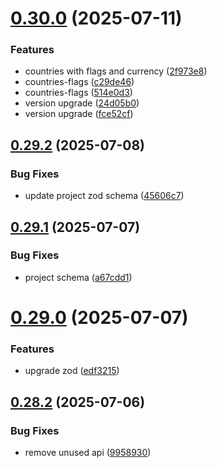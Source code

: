 # [0.30.0](https://github.com/incmixlabs/utils/compare/v0.29.2...v0.30.0) (2025-07-11)


### Features

* countries with flags and currency ([2f973e8](https://github.com/incmixlabs/utils/commit/2f973e8b9d7d99e1cf89871a3cbdb9d3dea55241))
* countries-flags ([c29de46](https://github.com/incmixlabs/utils/commit/c29de4637d13860fa6ca709951360aa9e7cabd2d))
* countries-flags ([514e0d3](https://github.com/incmixlabs/utils/commit/514e0d3728b485e278487b1b2907b90bf78617a9))
* version upgrade ([24d05b0](https://github.com/incmixlabs/utils/commit/24d05b09e6be429719af450e39681ba46f17da26))
* version upgrade ([fce52cf](https://github.com/incmixlabs/utils/commit/fce52cf4df9f6ea71a38d9310be6210ece395ea0))



## [0.29.2](https://github.com/incmixlabs/utils/compare/v0.29.1...v0.29.2) (2025-07-08)


### Bug Fixes

* update project zod schema ([45606c7](https://github.com/incmixlabs/utils/commit/45606c73ffd2ab656d9268b9fd7ce9c06d82ae55))



## [0.29.1](https://github.com/incmixlabs/utils/compare/v0.29.0...v0.29.1) (2025-07-07)


### Bug Fixes

* project schema ([a67cdd1](https://github.com/incmixlabs/utils/commit/a67cdd16ccda13572fbbf39c92c29c284b33b4f5))



# [0.29.0](https://github.com/incmixlabs/utils/compare/v0.28.2...v0.29.0) (2025-07-07)


### Features

* upgrade zod ([edf3215](https://github.com/incmixlabs/utils/commit/edf3215a33cf77c2df13cef1449a349aa609de7c))



## [0.28.2](https://github.com/incmixlabs/utils/compare/v0.28.1...v0.28.2) (2025-07-06)


### Bug Fixes

* remove unused api ([9958930](https://github.com/incmixlabs/utils/commit/9958930aea322cc75bb8a7e572e3afe89017417f))



